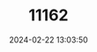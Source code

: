 ---
title: "11162"
category: "Lagorchestes hirsutus"
draft: false
date: 2024-02-22 13:03:50
languages:
  English: ["Mala", "Rufous Hare Wallaby", "Wurrup", "Rufous Hare-wallaby"]
  Spanish; Castilian: ["Canguro-liebre Peludo"]
  French: ["Wallaby-lièvre De L'Ouest", "Wallaby-lièvre Roux"]
---